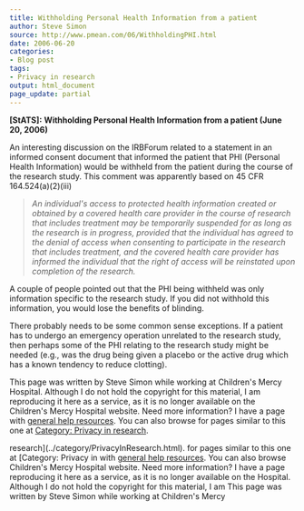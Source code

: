 ```yaml
---
title: Withholding Personal Health Information from a patient
author: Steve Simon
source: http://www.pmean.com/06/WithholdingPHI.html
date: 2006-06-20
categories:
- Blog post
tags:
- Privacy in research
output: html_document
page_update: partial
---
```

**[StATS]:** **Withholding Personal Health
Information from a patient (June 20, 2006)**

An interesting discussion on the IRBForum related to a statement in an
informed consent document that informed the patient that PHI (Personal
Health Information) would be withheld from the patient during the course
of the research study. This comment was apparently based on 45 CFR
164.524(a)(2)(iii)

> *An individual's access to protected health information created or
> obtained by a covered health care provider in the course of research
> that includes treatment may be temporarily suspended for as long as
> the research is in progress, provided that the individual has agreed
> to the denial of access when consenting to participate in the research
> that includes treatment, and the covered health care provider has
> informed the individual that the right of access will be reinstated
> upon completion of the research.*

A couple of people pointed out that the PHI being withheld was only
information specific to the research study. If you did not withhold this
information, you would lose the benefits of blinding.

There probably needs to be some common sense exceptions. If a patient
has to undergo an emergency operation unrelated to the research study,
then perhaps some of the PHI relating to the research study might be
needed (e.g., was the drug being given a placebo or the active drug
which has a known tendency to reduce clotting).

This page was written by Steve Simon while working at Children's Mercy
Hospital. Although I do not hold the copyright for this material, I am
reproducing it here as a service, as it is no longer available on the
Children's Mercy Hospital website. Need more information? I have a page
with [general help resources](../GeneralHelp.html). You can also browse
for pages similar to this one at [Category: Privacy in
research](../category/PrivacyInResearch.html).
<!---More--->
research](../category/PrivacyInResearch.html).
for pages similar to this one at [Category: Privacy in
with [general help resources](../GeneralHelp.html). You can also browse
Children's Mercy Hospital website. Need more information? I have a page
reproducing it here as a service, as it is no longer available on the
Hospital. Although I do not hold the copyright for this material, I am
This page was written by Steve Simon while working at Children's Mercy

<!---Do not use
**[StATS]:** **Withholding Personal Health
This page was written by Steve Simon while working at Children's Mercy
Hospital. Although I do not hold the copyright for this material, I am
reproducing it here as a service, as it is no longer available on the
Children's Mercy Hospital website. Need more information? I have a page
with [general help resources](../GeneralHelp.html). You can also browse
for pages similar to this one at [Category: Privacy in
research](../category/PrivacyInResearch.html).
page_update: partial
--->

